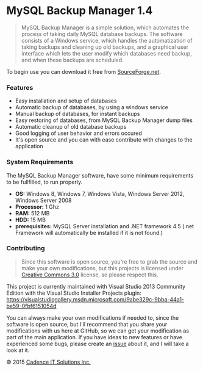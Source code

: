 # MySQL Backup Manager 1.4 #

> MySQL Backup Manager is a simple solution, which automates the process of taking daily MySQL database backups. The software consists of a Windows service, which handles the automatization of taking backups and cleaning up old backups, and a graphical user interface which lets the user modify which databases need backup, and when these backups are scheduled.

To begin use you can download it free from [SourceForge.net](https://sourceforge.net/projects/mysqlbackupmanager/).

### Features ###

- Easy installation and setup of databases
- Automatic backup of databases, by using a windows service
- Manual backup of databases, for instant backups
- Easy restoring of databases, from MySQL Backup Manager dump files
- Automatic cleanup of old database backups
- Good logging of user behavior and errors occured
- It's open source and you can with ease contribute with changes to the application

### System Requirements ###

The MySQL Backup Manager software, have some minimum requirements to be fullfilled, to run properly.

* **OS:** Windows 8, Windows 7, Windows Vista, Windows Server 2012, Windows Server 2008
* **Processor:** 1 Ghz
* **RAM:** 512 MB
* **HDD:** 15 MB
* **prerequisites:** MySQL Server installation and .NET framework 4.5 (.net Framework will automatically be installed if it is not found.)

### Contributing ###

> Since this software is open source, you're free to grab the source and make your own modifications, but this projects is licensed under [Creative Commons 3.0](http://creativecommons.org/licenses/by-nc-sa/3.0/) license, so please respect this.

This project is currently maintained with Visual Studio 2013 Community Edition with the Visual Studio Installer Projects plugin: https://visualstudiogallery.msdn.microsoft.com/9abe329c-9bba-44a1-be59-0fbf6151054d 

You can always make your own modifications if needed to, since the software is open source, but I'll recommend that you share your modifications with us here at GitHub, so we can get your modification as part of the main application. If you have ideas to new features or have experienced some bugs, please create an [issue](https://github.com/cbaerike/MySQL-Backup-Manager/issues) about it, and I will take a look at it.

&copy; 2015 [Cadence IT Solutions Inc.](http://www.cadenceitsolutions.ca)